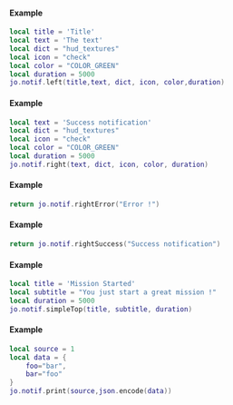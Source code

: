 <!-- #region jo.notif.left -->
#### Example
```lua
local title = 'Title'
local text = 'The text'
local dict = "hud_textures"
local icon = "check"
local color = "COLOR_GREEN"
local duration = 5000
jo.notif.left(title,text, dict, icon, color,duration)
```
<!-- #endregion jo.notif.left -->


<!-- #region jo.notif.right -->
#### Example
```lua
local text = 'Success notification'
local dict = "hud_textures"
local icon = "check"
local color = "COLOR_GREEN"
local duration = 5000
jo.notif.right(text, dict, icon, color, duration)
```
<!-- #endregion jo.notif.right -->


<!-- #region jo.notif.rightError -->
#### Example
```lua
return jo.notif.rightError("Error !")
```
<!-- #endregion jo.notif.rightError -->


<!-- #region jo.notif.rightSuccess -->
#### Example
```lua
return jo.notif.rightSuccess("Success notification")
```
<!-- #endregion jo.notif.rightSuccess -->


<!-- #region jo.notif.simpleTop -->
#### Example
```lua
local title = 'Mission Started'
local subtitle = "You just start a great mission !"
local duration = 5000
jo.notif.simpleTop(title, subtitle, duration)
```
<!-- #endregion jo.notif.simpleTop -->



<!-- #region jo.notif.print -->
#### Example
```lua
local source = 1
local data = {
    foo="bar",
    bar="foo"
}
jo.notif.print(source,json.encode(data))
```
<!-- #endregion jo.notif.print -->